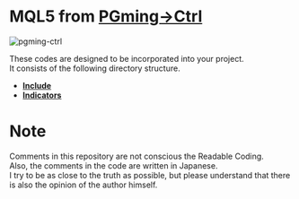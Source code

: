 # MQL5 from [PGming->Ctrl](https://pgming-ctrl.com/)

![pgming-ctrl](https://user-images.githubusercontent.com/84230279/126891296-ea824352-782e-432a-8306-25a596b67853.png)

These codes are designed to be incorporated into your project.  
It consists of the following directory structure.

* **[Include](/Include)**
* **[Indicators](/Indicators)**

# Note

Comments in this repository are not conscious the Readable Coding.  
Also, the comments in the code are written in Japanese.  
I try to be as close to the truth as possible, but please understand that there is also the opinion of the author himself.
